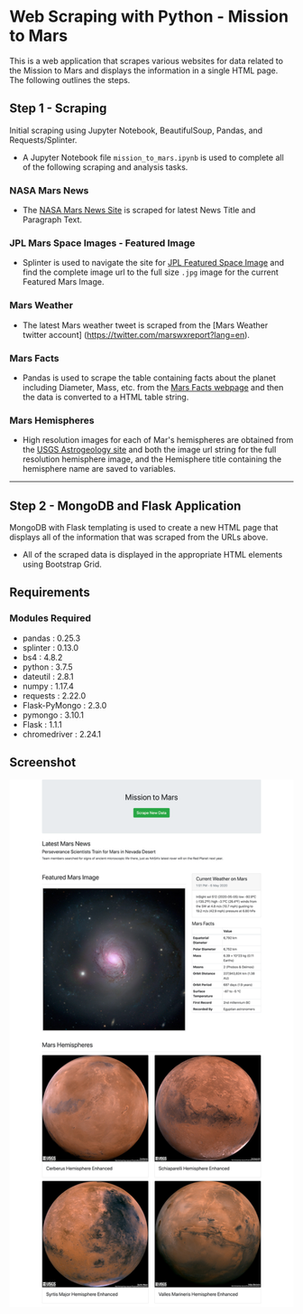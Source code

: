# Web Scraping with Python - Mission to Mars

This is a web application that scrapes various websites for data related to the Mission to Mars and displays the information in a single HTML page. The following outlines the steps.

## Step 1 - Scraping

Initial scraping using Jupyter Notebook, BeautifulSoup, Pandas, and Requests/Splinter.

* A Jupyter Notebook file `mission_to_mars.ipynb` is used to complete all of the following scraping and analysis tasks.

### NASA Mars News

* The [NASA Mars News Site](https://mars.nasa.gov/news/) is scraped for latest News Title and Paragraph Text.

### JPL Mars Space Images - Featured Image

* Splinter is used to navigate the site for [JPL Featured Space Image](https://www.jpl.nasa.gov/spaceimages/?search=&category=Mars) and find the complete image url to the full size `.jpg` image for the current Featured Mars Image.

### Mars Weather

* The latest Mars weather tweet is scraped from the [Mars Weather twitter account] (https://twitter.com/marswxreport?lang=en).

### Mars Facts

* Pandas is used to scrape the table containing facts about the planet including Diameter, Mass, etc. from the [Mars Facts webpage](https://space-facts.com/mars/) and then the data is converted to a HTML table string.

### Mars Hemispheres

* High resolution images for each of Mar's hemispheres are obtained from the [USGS Astrogeology site](https://astrogeology.usgs.gov/search/results?q=hemisphere+enhanced&k1=target&v1=Mars) and both the image url string for the full resolution hemisphere image, and the Hemisphere title containing the hemisphere name are saved to variables.

- - -

## Step 2 - MongoDB and Flask Application

MongoDB with Flask templating is used to create a new HTML page that displays all of the information that was scraped from the URLs above.

* All of the scraped data is displayed in the appropriate HTML elements using Bootstrap Grid.

## Requirements
### Modules Required
* pandas           : 0.25.3
* splinter         : 0.13.0
* bs4              : 4.8.2
* python           : 3.7.5
* dateutil         : 2.8.1
* numpy            : 1.17.4
* requests         : 2.22.0
* Flask-PyMongo    : 2.3.0
* pymongo          : 3.10.1
* Flask            : 1.1.1
* chromedriver     : 2.24.1
 
 ## Screenshot

 ![Screenshot](https://github.com/alapsraval/web-scraping-application/blob/master/screenshots/flask_app_screenshot.png)

